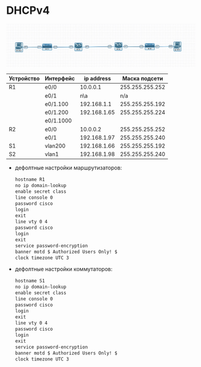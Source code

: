 # DHCPv4
![alt-dtp](https://github.com/vk1391/OTUS_NE_DHCP/blob/main/dhcp1.jpg "Схема к домашнему заданию №3")

**Устройство** | **Интерфейс** | **ip address** | **Маска подсети**
 --- | --- | --- | --- 
| R1 | e0/0 | 10.0.0.1 | 255.255.255.252
|    | e0/1 | n\a | n/a
|    | e0/1.100 | 192.168.1.1 | 255.255.255.192
|    | e0/1.200 | 192.168.1.65 | 255.255.255.224
|    | e0/1.1000 |  | 
| R2 | e0/0 | 10.0.0.2 | 255.255.255.252
|    | e0/1 |  192.168.1.97 | 255.255.255.240   
| S1 | vlan200 | 192.168.1.66 | 255.255.255.192  
| S2 | vlan1 | 192.168.1.98 | 255.255.255.240  

 - дефолтные настройки маршрутизаторов:
   ```
   hostname R1
   no ip domain-lookup 
   enable secret class
   line console 0
   password cisco
   login
   exit
   line vty 0 4
   password cisco
   login
   exit 
   service password-encryption 
   banner motd $ Authorized Users Only! $
   clock timezone UTC 3 
   ```
- дефолтные настройки коммутаторов:
  ```
  hostname S1
  no ip domain-lookup 
  enable secret class
  line console 0
  password cisco
  login
  exit
  line vty 0 4
  password cisco
  login
  exit 
  service password-encryption 
  banner motd $ Authorized Users Only! $
  clock timezone UTC 3 
  ```

